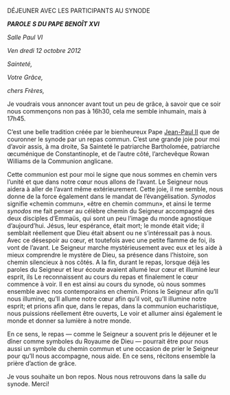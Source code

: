 DÉJEUNER AVEC LES PARTICIPANTS AU SYNODE

***PAROLE*** ***S DU PAPE BENOÎT XVI***

*Salle Paul  VI*

*Ven* *dredi 12 octobre 2012*

*Sainteté,*

*Votre* *Grâce,*

*chers Frères,*

Je voudrais vous annoncer avant tout un peu de grâce, à savoir que ce soir nous commençons non pas à 16h30, cela me semble inhumain, mais à 17h45.

C’est une belle tradition créée par le bienheureux Pape [Jean-Paul II](/content/john-paul-ii/it.html) que de couronner le synode par un repas commun. C’est une grande joie pour moi d’avoir assis, à ma droite, Sa Sainteté le patriarche Bartholomée, patriarche œcuménique de Constantinople, et de l’autre côté, l’archevêque Rowan Williams de la Communion anglicane.

Cette communion est pour moi le signe que nous sommes en chemin vers l’unité et que dans notre cœur nous allons de l’avant. Le Seigneur nous aidera à aller de l’avant même extérieurement. Cette joie, il me semble, nous donne de la force également dans le mandat de l’évangélisation. *Synodos* signifie «chemin commun», «être en chemin commun», et ainsi le terme *synodos* me fait penser au célèbre chemin du Seigneur accompagné des deux disciples d’Emmaüs, qui sont un peu l’image du monde agnostique d’aujourd’hui. Jésus, leur espérance, était mort; le monde était vide; il semblait réellement que Dieu était absent ou ne s’intéressait pas à nous. Avec ce désespoir au cœur, et toutefois avec une petite flamme de foi, ils vont de l’avant. Le Seigneur marche mystérieusement avec eux et les aide à mieux comprendre le mystère de Dieu, sa présence dans l’histoire, son chemin silencieux à nos côtés. A la fin, durant le repas, lorsque déjà les paroles du Seigneur et leur écoute avaient allumé leur cœur et illuminé leur esprit, ils Le reconnaissent au cours du repas et finalement le cœur commence à voir. Il en est ainsi au cours du synode, où nous sommes ensemble avec nos contemporains en chemin. Prions le Seigneur afin qu’Il nous illumine, qu’Il allume notre cœur afin qu’il voit, qu’Il illumine notre esprit; et prions afin que, dans le repas, dans la communion eucharistique, nous puissions réellement être ouverts, Le voir et allumer ainsi également le monde et donner sa lumière à notre monde.

En ce sens, le repas — comme le Seigneur a souvent pris le déjeuner et le dîner comme symboles du Royaume de Dieu — pourrait être pour nous aussi un symbole du chemin commun et une occasion de prier le Seigneur pour qu’Il nous accompagne, nous aide. En ce sens, récitons ensemble la prière d’action de grâce.

Je vous souhaite un bon repos. Nous nous retrouvons dans la salle du synode. Merci!